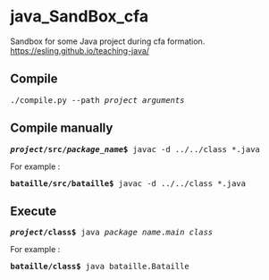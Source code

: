 # java_SandBox_cfa
Sandbox for some Java project during cfa formation.
https://esling.github.io/teaching-java/


## Compile

<pre>
./compile.py --path <i>project</i> <i>arguments</i>
</pre>

## Compile manually

<pre>
<b><i>project</i>/src/<i>package_name</i>$</b> javac -d ../../class *.java
</pre>

For example :

<pre>
<b>bataille/src/bataille$</b> javac -d ../../class *.java
</pre>

## Execute

<pre>
<b><i>project</i>/class$</b> java <i>package_name</i>.<i>main_class</i>
</pre>

For example :

<pre>
<b>bataille/class$</b> java bataille.Bataille 
</pre>
